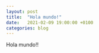 ```yaml
---
layout: post
title:  "Hola mundo!"
date:   2021-02-09 19:00:00 +0100
categories: blog
---
```


Hola mundo!!

